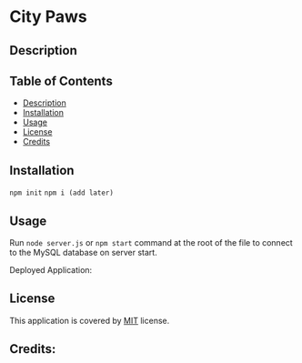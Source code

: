 # City Paws

## Description
  

  ## Table of Contents
  - [Description](#description)
  - [Installation](#installation)
  - [Usage](#usage)
  - [License](#license)
  - [Credits](#credits)
  ## Installation
  `npm init`
  `npm i (add later)`

  ## Usage
  Run `node server.js` or `npm start` command at the root of the file to connect to the MySQL database on server start.

  Deployed Application:
  
  ## License
  This application is covered by [MIT](https://opensource.org/licenses/MIT) license. 
  
  ## Credits: 
  